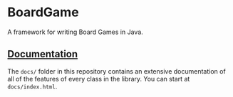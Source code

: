 # BoardGame
A framework for writing Board Games in Java.

## [Documentation](http://htmlpreview.github.io/?http://github.com/sahasatvik/BoardGame/master/docs/index.html)
The `docs/` folder in this repository contains an extensive documentation of all of the features of every class in the library. You can start at `docs/index.html`.
